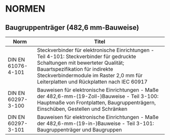 # NORMEN

## Baugruppenträger (482,6 mm-Bauweise)
| Norm               | Titel |
|--------------------|-------|
| DIN EN 61076-4-101 | Steckverbinder für elektronische Einrichtungen - Teil 4-101: Steckverbinder für gedruckte Schaltungen mit bewerteter Qualität; Bauartspezifikation für indirekte Steckverbindermodule im Raster 2,0 mm für Leiterplatten und Rückplatten nach IEC 60917 |
| DIN EN 60297-3-100 | Bauweisen für elektronische Einrichtungen - Maße der 482,6-mm-(19-Zoll-)Bauweise - Teil 3-100: Hauptmaße von Frontplatten, Baugruppenträgern, Einschüben, Gestellen und Schränken |
| DIN EN 60297-3-101 | Bauweisen für elektronische Einrichtungen - Maße der 482,6-mm-(19-in-)Bauweise - Teil 3-101: Baugruppenträger und Baugruppen |

